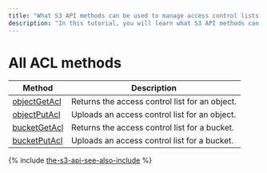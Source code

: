 ```yaml
---
title: "What S3 API methods can be used to manage access control lists in {{ objstorage-full-name }}"
description: "In this tutorial, you will learn what S3 API methods can be used to manage access control lists."
---
```


# All ACL methods

| Method | Description |
----- | -----
| [objectGetAcl](acl/objectget.md) | Returns the access control list for an object. |
| [objectPutAcl](acl/objectput.md) | Uploads an access control list for an object. |
| [bucketGetAcl](acl/bucketget.md) | Returns the access control list for a bucket. |
| [bucketPutAcl](acl/bucketput.md) | Uploads an access control list for a bucket. |

{% include [the-s3-api-see-also-include](../../../_includes/storage/the-s3-api-see-also-include.md) %}